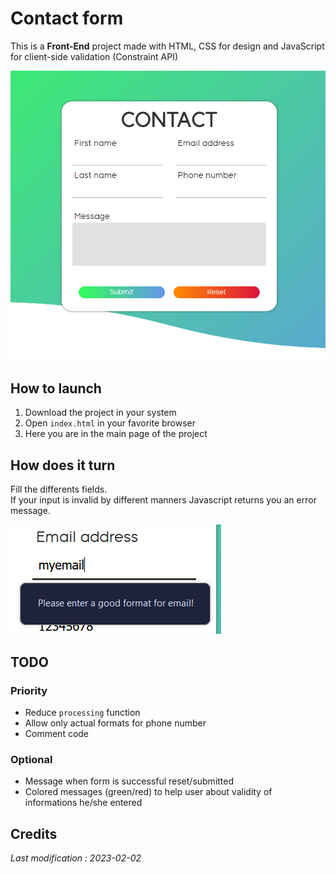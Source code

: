 # Contact form
This is a **Front-End** project made with HTML, CSS for design and JavaScript for  client-side validation (Constraint API)

![Contact form](/assets/readme/contact-form.png)

## How to launch
1. Download the project in your system
2. Open `index.html` in your favorite browser
3. Here you are in the main page of the project

## How does it turn
Fill the differents fields.  
If your input is invalid by different manners Javascript returns you an error message.

![Bad email format](/assets/readme/novalid-input.png)

## TODO
### Priority
- Reduce `processing` function
- Allow only actual formats for phone number
- Comment code
### Optional
- Message when form is successful reset/submitted
- Colored messages (green/red) to help user about validity of informations he/she entered

## Credits
*Last modification : 2023-02-02*

